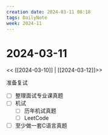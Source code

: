```yaml
---
creation date: 2024-03-11 08:18
tags: DailyNote
week: 2024-11
---
```


# 2024-03-11

<< [[2024-03-10]] | [[2024-03-12]]>>


准备复试
- [ ] 整理面试专业课真题
- [ ] 机试
	- [ ] 历年机试真题
	- [ ] LeetCode
- [ ] 至少做一套C语言真题